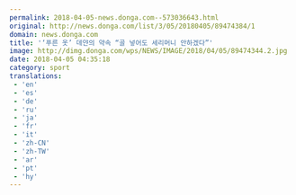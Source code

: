 ```yaml
---
permalink: 2018-04-05-news.donga.com--573036643.html
original: http://news.donga.com/list/3/05/20180405/89474384/1
domain: news.donga.com
title: '‘푸른 옷’ 데얀의 약속 “골 넣어도 세리머니 안하겠다”'
image: http://dimg.donga.com/wps/NEWS/IMAGE/2018/04/05/89474344.2.jpg
date: 2018-04-05 04:35:18
category: sport
translations: 
 - 'en'
 - 'es'
 - 'de'
 - 'ru'
 - 'ja'
 - 'fr'
 - 'it'
 - 'zh-CN'
 - 'zh-TW'
 - 'ar'
 - 'pt'
 - 'hy'
---
```


